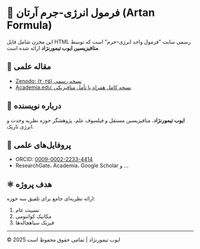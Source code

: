 # 🌌 فرمول انرژی-جرم آرتان (Artan Formula)

این مخزن شامل فایل HTML رسمی سایت "فرمول واحد انرژی–جرم" است که توسط **متافیزیسین ایوب تیمورنژاد** ارائه شده است.

## 📘 مقاله علمی
- [Zenodo: نسخه رسمی (۲۰۲۵)](https://zenodo.org/records/15512178)
- [Academia.edu: نسخه کامل همراه با تأمل متافیزیکی](https://www.academia.edu/129542391)

## 🧠 درباره نویسنده
**ایوب تیمورنژاد**، متافیزیسین مستقل و فیلسوف علم، پژوهشگر حوزه نظریه وحدت و انرژی تاریک.

## 🔗 پروفایل‌های علمی
- ORCID: [0009-0002-2233-4414](https://orcid.org/0009-0002-2233-4414)
- ResearchGate، Academia، Google Scholar و ...

## ⚛️ هدف پروژه
ارائه نظریه‌ای جامع برای تلفیق سه حوزه:
1. نسبیت عام
2. مکانیک کوانتومی
3. فیزیک سیاهچاله‌ها

---

© 2025 ایوب تیمورنژاد | تمامی حقوق محفوظ است

